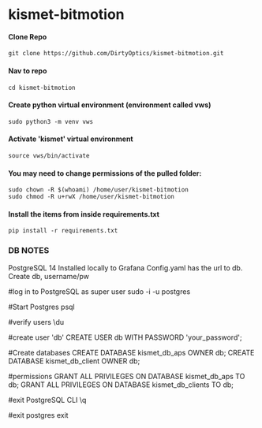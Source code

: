 # kismet-bitmotion

#### Clone Repo
```
git clone https://github.com/DirtyOptics/kismet-bitmotion.git
```

#### Nav to repo
```
cd kismet-bitmotion
```

#### Create python virtual environment (environment called vws)
```
sudo python3 -m venv vws
```

#### Activate 'kismet' virtual environment
```
source vws/bin/activate
```

#### You may need to change permissions of the pulled folder:
```
sudo chown -R $(whoami) /home/user/kismet-bitmotion
sudo chmod -R u+rwX /home/user/kismet-bitmotion
```

#### Install the items from inside requirements.txt
```
pip install -r requirements.txt
```

### DB NOTES

PostgreSQL 14
Installed locally to Grafana
Config.yaml has the url to db.
Create db, username/pw

#log in to PostgreSQL as super user
sudo -i -u postgres

#Start Postgres
psql

#verify users
\du

#create user 'db'
CREATE USER db WITH PASSWORD 'your_password';

#Create databases
CREATE DATABASE kismet_db_aps OWNER db;
CREATE DATABASE kismet_db_client OWNER db;

#permissions
GRANT ALL PRIVILEGES ON DATABASE kismet_db_aps TO db;
GRANT ALL PRIVILEGES ON DATABASE kismet_db_clients TO db;

#exit PostgreSQL CLI
\q

#exit postgres
exit




